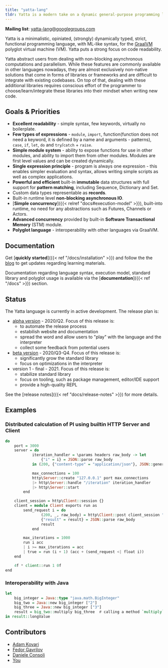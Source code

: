 ```yaml
---
title: "yatta-lang"
tldr: Yatta is a modern take on a dynamic general-purpose programming language with advanced functional programming, minimalistic ML-like syntax, strict evaluation, for GraalVM polyglot virtual machine (VM).
---
```


**Mailing list**: yatta-lang@googlegroups.com

Yatta is a minimalistic, opiniated, (strongly) dynamically typed, strict, functional programming language, with ML-like syntax, for the [GraalVM](https://www.graalvm.org/) polyglot virtual machine (VM). Yatta puts a strong focus on code readability.

Yatta abstract users from dealing with non-blocking asynchronous computations and parallelism. While these features are commonly available in other languages nowadays, they are almost exclusively non-native solutions that come in forms of libraries or frameworks and are difficult to integrate with existing codebases. On top of that, dealing with these additional libraries requires conscious effort of the programmer to choose/learn/integrate these libraries into their mindset when writing new code.

## Goals & Priorities
- **Excellent readability** - simple syntax, few keywords, virtually no boilerplate.
- **Few types of expressions** - `module`, `import`, function(function does not need a keyword, it is defined by a name and arguments - patterns), `case`, `if`, `let`, `do` and `try`/`catch` + `raise`.
- **Simple module system** - ability to expose functions for use in other modules, and ability to import them from other modules. Modules are first level values and can be created dynamically.
- **Single expression principle** - program is always one expression - this enables simpler evaluation and syntax, allows writing simple scripts as well as complex applications.
- **Powerful and efficient** built-in **immutable** data structures with full support for **pattern matching**, including Sequence, Dictionary and Set.
- Custom data types representable as **records**.
- Built-in runtime level **non-blocking asynchronous IO**.
- [**Simple concurrency**]({{< relref "docs#execution-model" >}}), built-into runtime, no need for any abstractions such as Futures, Channels or Actors.
- **Advanced concurrency** provided by built-in **Software Transactional Memory** (STM) module.
- **Polyglot language** - interoperability with other languages via GraalVM.

## Documentation
Get [**quickly started**]({{< ref "/docs/installation" >}}) and follow the the [blog](https://functional.blog) to get updates regarding learning materials.

Documentation regarding language syntax, execution model, standard library and polyglot usage is available via the [**documentation**]({{< ref "/docs" >}}) section.

## Status
The Yatta language is currently in active development. The release plan is:
* [alpha version](https://github.com/yatta-lang/yatta/issues?q=is%3Aopen+is%3Aissue+milestone%3A%22alpha+release%22) - 2020/Q2. Focus of this release is:
    - to automate the release process
    - estabilish website and documentation
    - spread the word and allow users to "play" with the language and the interpreter
    - collect some feedback from potential users
* [beta version](https://github.com/yatta-lang/yatta/issues?q=is%3Aopen+is%3Aissue+milestone%3A%22beta+release%22) - 2020/Q3-Q4. Focus of this release is:
    - significantly grow the standard library
    - focus on optimizations in the interpreter
* version 1 - final - 2021. Focus of this release is:
    - stabilize standard library
    - focus on tooling, such as package management, editor/IDE support
    - provide a high-quality REPL

See the [release notes]({{< ref "docs/release-notes" >}}) for more details.

## Examples

### Distributed calculation of PI using builtin HTTP Server and Client

```haskell
do
    port = 3000
    server = do
            iteration_handler = \params headers raw_body -> let
                {"i" = i} = JSON::parse raw_body
            in (200, {"content-type" = "application/json"}, JSON::generate {"result" = (-1f ** (i + 1f)) / ((2f * i) - 1f)})

            max_connections = 100
            http\Server::create "127.0.0.1" port max_connections
            |> http\Server::handle "/iteration" iteration_handler
            |> http\Server::start
        end

    client_session = http\Client::session {}
    client = module Client exports run as
        send_request i = do
                (200, _, raw_body) = http\Client::post client_session "http://localhost:{port}/iteration" {} <| JSON::generate {"i" = i}
                {"result" = result} = JSON::parse raw_body
                result
            end

        max_iterations = 1000
        run i acc
        | i >= max_iterations = acc
        | true = run (i + 1) (acc + (send_request <| float i))
    end

    4f * client::run 1 0f
end
```

### Interoperability with Java

```haskell
let
    big_integer = Java::type "java.math.BigInteger"
    big_two = Java::new big_integer ["2"]
    big_three = Java::new big_integer ["3"]
    result = big_two::multiply big_three  # calling a method `multiply` on object of type BigInteger.
in result::longValue
```

## Contributors

* [Adam Kovari](https://github.com/akovari)
* [Fedor Gavrilov](https://github.com/kurobako)
* [Daniele Consoli](https://github.com/ktzee)
* [You](mailto:yatta-lang@googlegroups.com)
